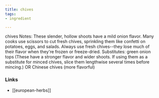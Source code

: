 ```yaml
---
title: chives
tags:
- ingredient

---
```

chives Notes: These slender, hollow shoots have a mild onion flavor. Many cooks use scissors to cut fresh chives, sprinkling them like confetti on potatoes, eggs, and salads. Always use fresh chives--they lose much of their flavor when they're frozen or freeze-dried. Substitutes: green onion tops (These have a stronger flavor and wider shoots. If using them as a substitute for minced chives, slice them lengthwise several times before mincing.) OR Chinese chives (more flavorful)

### Links

* [[european-herbs]]

